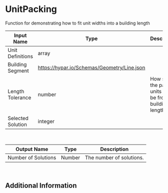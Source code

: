 

# UnitPacking

Function for demonstrating how to fit unit widths into a building length

|Input Name|Type|Description|
|---|---|---|
|Unit Definitions|array||
|Building Segment|https://hypar.io/Schemas/Geometry/Line.json||
|Length Tolerance|number|How short the packed units can be from the building length|
|Selected Solution|integer||


<br>

|Output Name|Type|Description|
|---|---|---|
|Number of Solutions|Number|The number of solutions.|


<br>

## Additional Information